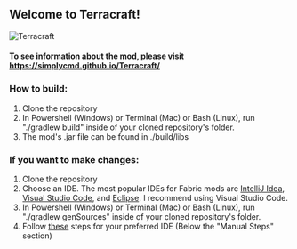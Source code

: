 
## Welcome to Terracraft!
![Terracraft](https://github.com/SimplyCmd/Terracraft/blob/master/terracraft_logo.png?raw=true)

#### To see information about the mod, please visit https://simplycmd.github.io/Terracraft/

### How to build:
  1. Clone the repository
  3. In Powershell (Windows) or Terminal (Mac) or Bash (Linux), run "./gradlew build" inside of your cloned repository's folder.
  4. The mod's .jar file can be found in ./build/libs

### If you want to make changes:
  1. Clone the repository
  2. Choose an IDE. The most popular IDEs for Fabric mods are [IntelliJ Idea](https://www.jetbrains.com/idea/), [Visual Studio Code](https://code.visualstudio.com/), and [Eclipse](https://www.eclipse.org/eclipseide/). I recommend using Visual Studio Code.
  3. In Powershell (Windows) or Terminal (Mac) or Bash (Linux), run "./gradlew genSources" inside of your cloned repository's folder.
  4. Follow [these](https://fabricmc.net/wiki/tutorial:setup) steps for your preferred IDE (Below the "Manual Steps" section)

